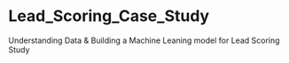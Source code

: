 # Lead_Scoring_Case_Study
Understanding Data &amp; Building a Machine Leaning model for Lead Scoring Study
